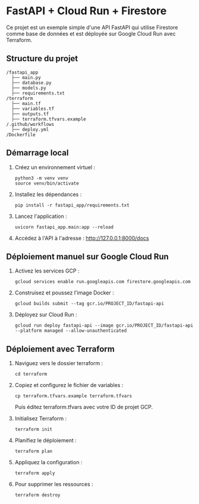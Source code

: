 # FastAPI + Cloud Run + Firestore

Ce projet est un exemple simple d'une API FastAPI qui utilise Firestore comme base de données et est déployée sur Google Cloud Run avec Terraform.

## Structure du projet
```
/fastapi_app
  ├── main.py
  ├── database.py
  ├── models.py
  ├── requirements.txt
/terraform
  ├── main.tf
  ├── variables.tf
  ├── outputs.tf
  ├── terraform.tfvars.example
/.github/workflows
  ├── deploy.yml
/Dockerfile
```

## Démarrage local

1. Créez un environnement virtuel :
   ```
   python3 -m venv venv
   source venv/bin/activate
   ```

2. Installez les dépendances :
   ```
   pip install -r fastapi_app/requirements.txt
   ```

3. Lancez l'application :
   ```
   uvicorn fastapi_app.main:app --reload
   ```

4. Accédez à l'API à l'adresse : http://127.0.0.1:8000/docs

## Déploiement manuel sur Google Cloud Run

1. Activez les services GCP :
   ```
   gcloud services enable run.googleapis.com firestore.googleapis.com
   ```

2. Construisez et poussez l'image Docker :
   ```
   gcloud builds submit --tag gcr.io/PROJECT_ID/fastapi-api
   ```

3. Déployez sur Cloud Run :
   ```
   gcloud run deploy fastapi-api --image gcr.io/PROJECT_ID/fastapi-api --platform managed --allow-unauthenticated
   ```

## Déploiement avec Terraform

1. Naviguez vers le dossier terraform :
   ```
   cd terraform
   ```

2. Copiez et configurez le fichier de variables :
   ```
   cp terraform.tfvars.example terraform.tfvars
   ```
   Puis éditez terraform.tfvars avec votre ID de projet GCP.

3. Initialisez Terraform :
   ```
   terraform init
   ```

4. Planifiez le déploiement :
   ```
   terraform plan
   ```

5. Appliquez la configuration :
   ```
   terraform apply
   ```

6. Pour supprimer les ressources :
   ```
   terraform destroy
   ```
